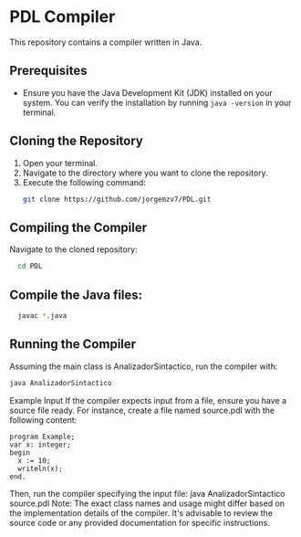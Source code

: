 # PDL Compiler

This repository contains a compiler written in Java.

## Prerequisites
- Ensure you have the Java Development Kit (JDK) installed on your system. You can verify the installation by running `java -version` in your terminal.

## Cloning the Repository
1. Open your terminal.
2. Navigate to the directory where you want to clone the repository.
3. Execute the following command:
   ```bash
   git clone https://github.com/jorgemzv7/PDL.git
   ```

## Compiling the Compiler
Navigate to the cloned repository:
```bash
  cd PDL
```

## Compile the Java files:
```bash
  javac *.java
```

## Running the Compiler
Assuming the main class is AnalizadorSintactico, run the compiler with:
```bash
java AnalizadorSintactico
```

Example Input
If the compiler expects input from a file, ensure you have a source file ready. For instance, create a file named source.pdl with the following content:

```
program Example;
var x: integer;
begin
  x := 10;
  writeln(x);
end.
```

Then, run the compiler specifying the input file:
java AnalizadorSintactico source.pdl
Note: The exact class names and usage might differ based on the implementation details of the compiler. It's advisable to review the source code or any provided documentation for specific instructions.
